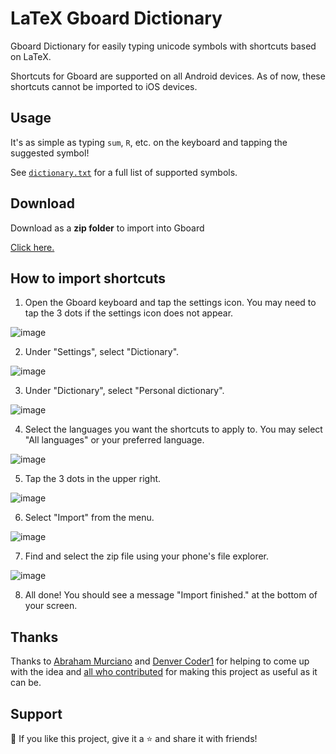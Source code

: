 # LaTeX Gboard Dictionary


Gboard Dictionary for easily typing unicode symbols with shortcuts based on LaTeX.

Shortcuts for Gboard are supported on all Android devices. As of now, these shortcuts cannot be imported to iOS devices.

## Usage

It's as simple as typing `sum`, `R`, etc. on the keyboard and tapping the suggested symbol!

See [`dictionary.txt`](https://github.com/DenverCoder1/latex-gboard-dictionary/blob/master/dictionary.txt) for a full list of supported symbols.

## Download

Download as a **zip folder** to import into Gboard

<a href="https://github.com/asurpbs/latex-gboard-dictionary-modded/archive/refs/heads/master.zip">Click here.</a>

## How to import shortcuts
  
1. Open the Gboard keyboard and tap the settings icon. You may need to tap the 3 dots if the settings icon does not appear.

![image](https://user-images.githubusercontent.com/20955511/170371606-789f7439-01c1-4b2a-bcca-56cc4aee7741.png)

2. Under "Settings", select "Dictionary".

![image](https://user-images.githubusercontent.com/20955511/170371748-68d3398b-aeda-4ec3-aa10-ed94b06ae08c.png)

3. Under "Dictionary", select "Personal dictionary".

![image](https://user-images.githubusercontent.com/20955511/170371835-c526c876-07d5-449e-a6cc-52124aa0b530.png)

4. Select the languages you want the shortcuts to apply to. You may select "All languages" or your preferred language.

![image](https://user-images.githubusercontent.com/20955511/170372012-212c54f7-1d14-4303-b2b0-b8b4d9b9b677.png)

5. Tap the 3 dots in the upper right.

![image](https://user-images.githubusercontent.com/20955511/170372096-59efdd04-467f-456b-839e-8fae4d83f20d.png)

6. Select "Import" from the menu.

![image](https://user-images.githubusercontent.com/20955511/170372148-69e1a6a4-dec9-4886-8250-464b46aadff7.png)

7. Find and select the zip file using your phone's file explorer.

![image](https://user-images.githubusercontent.com/20955511/170372277-6727fef7-8496-4bb0-830f-50ed772fa7f8.png)

8. All done! You should see a message "Import finished." at the bottom of your screen.

</details>

## Thanks

Thanks to [Abraham Murciano](https://github.com/abrahammurciano/) and [Denver Coder1](https://github.com/DenverCoder1) for helping to come up with the idea and [all who contributed](https://github.com/DenverCoder1/LaTeX-Gboard-Dictionary/graphs/contributors) for making this project as useful as it can be.

## Support

💖 If you like this project, give it a ⭐ and share it with friends!

